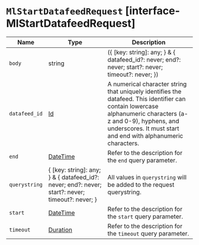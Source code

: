 # `MlStartDatafeedRequest` [interface-MlStartDatafeedRequest]

| Name | Type | Description |
| - | - | - |
| `body` | string | ({ [key: string]: any; } & { datafeed_id?: never; end?: never; start?: never; timeout?: never; }) | All values in `body` will be added to the request body. |
| `datafeed_id` | [Id](./Id.md) | A numerical character string that uniquely identifies the datafeed. This identifier can contain lowercase alphanumeric characters (a-z and 0-9), hyphens, and underscores. It must start and end with alphanumeric characters. |
| `end` | [DateTime](./DateTime.md) | Refer to the description for the `end` query parameter. |
| `querystring` | { [key: string]: any; } & { datafeed_id?: never; end?: never; start?: never; timeout?: never; } | All values in `querystring` will be added to the request querystring. |
| `start` | [DateTime](./DateTime.md) | Refer to the description for the `start` query parameter. |
| `timeout` | [Duration](./Duration.md) | Refer to the description for the `timeout` query parameter. |
